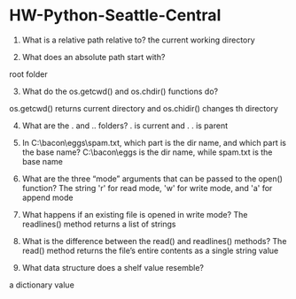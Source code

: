 # HW-Python-Seattle-Central
 

 
1. What is a relative path relative to?
  the current working directory
 

 
2. What does an absolute path start with?
 
root folder
 
3. What do the os.getcwd() and os.chdir() functions do?
 
 os.getcwd() returns current directory and os.chidir() changes th directory

4. What are the . and .. folders?
 . is current and . . is parent

 
5. In C:\bacon\eggs\spam.txt, which part is the dir name, and which part is the base name?
 C:\bacon\eggs is the dir name, while spam.txt is the base name

 
6. What are the three “mode” arguments that can be passed to the open() function?
 The string 'r' for read mode, 'w' for write mode, and 'a' for append mode

 
7. What happens if an existing file is opened in write mode?
 The readlines() method returns a list of strings

 
8. What is the difference between the read() and readlines() methods?
 The read() method returns the file’s entire contents as a single string value
 

 
9. What data structure does a shelf value resemble?
 
a dictionary value
